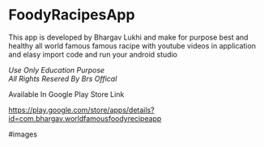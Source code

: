 # FoodyRacipesApp
This app is developed by Bhargav Lukhi and make for purpose best and healthy all world famous famous racipe with youtube videos in application and elasy import code and run your android studio  

*Use Only Education Purpose*  
*All Rights Resered By Brs Offical*


Available In Google Play Store Link

https://play.google.com/store/apps/details?id=com.bhargav.worldfamousfoodyrecipeapp

#images





